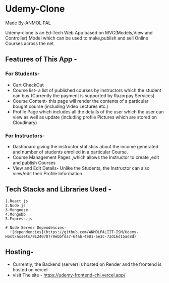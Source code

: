 # Udemy-Clone
Made By-ANMOL PAL

Udemy-clone is an Ed-Tech Web App based on MVC(Models,View and Controller) Model which can be used to make,publish and sell Online Courses across the net.

## Features of This App -
### For Students- 
* Cart CheckOut
* Course list- a list of published courses by instructors which the student can buy (Currently the payment is supported by Razorpay Services)
* Course Content- this page will render the contents of a particular bought course (including Video Lectures etc.)
* Profile Page which includes all the details of the user which the user can view as well as update (including profile Pictures which are stored on Cloudinary)
### For Instructors-
* Dashboard giving the instructor statistics about the income generated and number of students enrolled in a particular Course.
* Course Management Pages ,which allows the Instructor to create ,edit and publish Courses
* View and Edit Details- Unlike the Students, the Instructor can also view/edit their Profile Information
## Tech Stacks and Libraries Used -
    1.React js
    2.Node js
    3.Mongoose
    4.MongoDb
    5.Express.js

    # Node Server Dependencies-
      ![dependencies](https://github.com/ANMOLPALIIT-ISM/Udemy-Host/assets/91240707/9ebbfda7-64ab-4e01-ae3c-73d16d15ad8d)

## Hosting-
* Currently, the Backend (server) is hosted on Render and the frontend is hosted on vercel
* visit The site - https://udemy-frontend-chi.vercel.app/

  

       

